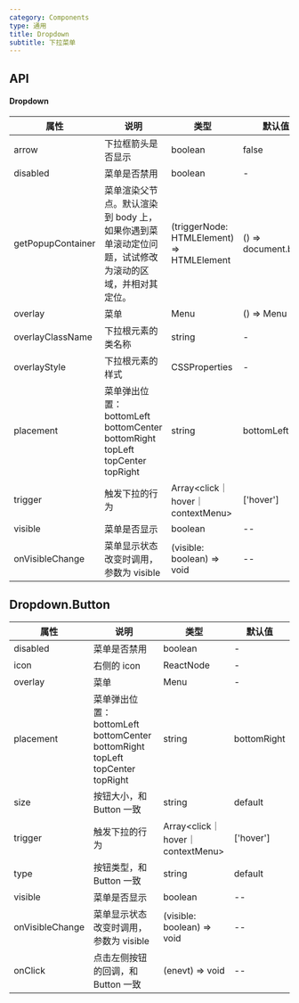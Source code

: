 ```yaml
---
category: Components
type: 通用
title: Dropdown
subtitle: 下拉菜单
---
```


## API

#### Dropdown

| 属性 | 说明 | 类型 | 默认值 |
| --- | --- | ---  | ---   |
|arrow|下拉框箭头是否显示|boolean|false|
|disabled|菜单是否禁用|boolean|-|
|getPopupContainer|菜单渲染父节点。默认渲染到 body 上，如果你遇到菜单滚动定位问题，试试修改为滚动的区域，并相对其定位。|(triggerNode: HTMLElement) => HTMLElement|() => document.body|
|overlay|菜单|	Menu | () => Menu|-|
|overlayClassName|下拉根元素的类名称|string|-|
|overlayStyle|下拉根元素的样式|CSSProperties|-|
|placement|菜单弹出位置：bottomLeft bottomCenter bottomRight topLeft topCenter topRight|string|bottomLeft|
|trigger|触发下拉的行为|Array<click｜hover｜contextMenu>|\['hover'\]|--|
|visible|菜单是否显示|boolean|--|
|onVisibleChange|菜单显示状态改变时调用，参数为 visible|(visible: boolean) => void|--|


## Dropdown.Button

| 属性 | 说明 | 类型 | 默认值 |
| --- | ---  | ---  | ---  |
|disabled|菜单是否禁用|boolean|-|
|icon|右侧的 icon|ReactNode|-|
|overlay|菜单|Menu| -|
|placement|菜单弹出位置：bottomLeft bottomCenter bottomRight topLeft topCenter topRight|string|bottomRight|
|size|按钮大小，和 Button 一致|string|default|
|trigger|触发下拉的行为|Array<click｜hover｜contextMenu>|\['hover'\]|--|
|type|按钮类型，和 Button 一致|string|default|
|visible|菜单是否显示|boolean|--|
|onVisibleChange|菜单显示状态改变时调用，参数为 visible|(visible: boolean) => void|--|
|onClick|点击左侧按钮的回调，和 Button 一致|(enevt) => void|--|